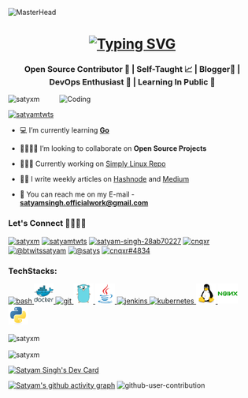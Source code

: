 ![MasterHead](https://camo.githubusercontent.com/5dc6ee33381917e41fc9c4951799268998f11a9b864399bf79a0842e4f9b194d/68747470733a2f2f692e696d6775722e636f6d2f315a76566b44632e676966)
<h1 align="center"><a href="https://git.io/typing-svg"><img src="https://readme-typing-svg.demolab.com?font=Fira+Code&weight=900&pause=1000&color=B332F7&width=435&lines=Hi+%F0%9F%91%8B%F0%9F%8F%BB%2C+I'm+Satyam+Singh;Constantly+Learning+and+Upskilling!;Thanks+for+Visiting+My+Profile+%F0%9F%8C%9F" alt="Typing SVG" /></a></h1>
<h3 align="center">Open Source Contributor 🚀 | Self-Taught 📈 | Blogger📝 | DevOps Enthusiast 🐳 | Learning In Public 🌟 </h3>
<img align="right" alt="Coding" width="400" src="https://cdn.dribbble.com/users/1162077/screenshots/3848914/programmer.gif">

<p align="left"> <img src="https://komarev.com/ghpvc/?username=satyxm&label=Profile%20views&color=0e75b6&style=flat" alt="satyxm" /> </p>

<p align="left"> <a href="https://twitter.com/satyamtwts" target="blank"><img src="https://img.shields.io/twitter/follow/satyamtwts?logo=twitter&style=for-the-badge" alt="satyamtwts" /></a> </p>

- 💻 I’m currently learning [**Go**](https://go.dev/)

- 🫱🏼‍🫲🏼 I’m looking to collaborate on **Open Source Projects**

- 👨🏻‍💻
Currently working on [Simply Linux Repo](https://github.com/Satyxm/Simply-Linux)
- ✍🏻 I write weekly articles on [Hashnode](https://satyams.hashnode.dev/) and [Medium](https://medium.com/@satys)

- 📧 You can reach me on my E-mail - **satyamsingh.officialwork@gmail.com** 

<h3 align="left">Let's Connect 🫱🏼‍🫲🏼 </h3>
<p align="left">
<a href="https://dev.to/satyxm" target="blank"><img align="center" src="https://raw.githubusercontent.com/rahuldkjain/github-profile-readme-generator/master/src/images/icons/Social/devto.svg" alt="satyxm" height="30" width="40" /></a>
<a href="https://twitter.com/satyamtwts" target="blank"><img align="center" src="https://raw.githubusercontent.com/rahuldkjain/github-profile-readme-generator/master/src/images/icons/Social/twitter.svg" alt="satyamtwts" height="30" width="40" /></a>
<a href="https://linkedin.com/in/satyam-singh-28ab70227" target="blank"><img align="center" src="https://raw.githubusercontent.com/rahuldkjain/github-profile-readme-generator/master/src/images/icons/Social/linked-in-alt.svg" alt="satyam-singh-28ab70227" height="30" width="40" /></a>
<a href="https://instagram.com/cnqxr" target="blank"><img align="center" src="https://raw.githubusercontent.com/rahuldkjain/github-profile-readme-generator/master/src/images/icons/Social/instagram.svg" alt="cnqxr" height="30" width="40" /></a>
<a href="https://hashnode.com/@btwitssatyam" target="blank"><img align="center" src="https://raw.githubusercontent.com/rahuldkjain/github-profile-readme-generator/master/src/images/icons/Social/hashnode.svg" alt="@btwitssatyam" height="30" width="40" /></a>
<a href="https://medium.com/@satys" target="blank"><img align="center" src="https://raw.githubusercontent.com/rahuldkjain/github-profile-readme-generator/master/src/images/icons/Social/medium.svg" alt="@satys" height="30" width="40" /></a>
<a href="https://discord.gg/cnqxr#4834" target="blank"><img align="center" src="https://raw.githubusercontent.com/rahuldkjain/github-profile-readme-generator/master/src/images/icons/Social/discord.svg" alt="cnqxr#4834" height="30" width="40" /></a>
</p>


<h3 align="left">TechStacks:</h3>
<p align="left"> <a href="https://www.gnu.org/software/bash/" target="_blank" rel="noreferrer"> <img src="https://www.vectorlogo.zone/logos/gnu_bash/gnu_bash-icon.svg" alt="bash" width="40" height="40"/> </a> <a href="https://www.docker.com/" target="_blank" rel="noreferrer"> <img src="https://raw.githubusercontent.com/devicons/devicon/master/icons/docker/docker-original-wordmark.svg" alt="docker" width="40" height="40"/> </a>  <a href="https://git-scm.com/" target="_blank" rel="noreferrer"> <img src="https://www.vectorlogo.zone/logos/git-scm/git-scm-icon.svg" alt="git" width="40" height="40"/> </a> <a href="https://golang.org" target="_blank" rel="noreferrer"> <img src="https://raw.githubusercontent.com/devicons/devicon/master/icons/go/go-original.svg" alt="go" width="40" height="40"/> </a> <a href="https://www.java.com" target="_blank" rel="noreferrer"> <img src="https://raw.githubusercontent.com/devicons/devicon/master/icons/java/java-original.svg" alt="java" width="40" height="40"/> </a> <a href="https://www.jenkins.io" target="_blank" rel="noreferrer"> <img src="https://www.vectorlogo.zone/logos/jenkins/jenkins-icon.svg" alt="jenkins" width="40" height="40"/> </a> <a href="https://kubernetes.io" target="_blank" rel="noreferrer"> <img src="https://www.vectorlogo.zone/logos/kubernetes/kubernetes-icon.svg" alt="kubernetes" width="40" height="40"/> </a> <a href="https://www.linux.org/" target="_blank" rel="noreferrer"> <img src="https://raw.githubusercontent.com/devicons/devicon/master/icons/linux/linux-original.svg" alt="linux" width="40" height="40"/> </a> <a href="https://www.nginx.com" target="_blank" rel="noreferrer"> <img src="https://raw.githubusercontent.com/devicons/devicon/master/icons/nginx/nginx-original.svg" alt="nginx" width="40" height="40"/> </a> <a href="https://www.python.org" target="_blank" rel="noreferrer"> <img m  src="https://raw.githubusercontent.com/devicons/devicon/master/icons/python/python-original.svg" alt="python" width="40" height="40"/> </a/p>

  

<p><img align="center" width=380 src="https://github-readme-stats.vercel.app/api?username=satyxm&theme=tokyonight&show_icons=true&hide_border=false&count_private=false" alt="satyxm" /></p>

<p><img align="center" width=380 src="https://github-readme-streak-stats.herokuapp.com/?user=Satyxm&theme=tokyonight&hide_border=false" alt="satyxm" /></p>

<a href="https://app.daily.dev/SatyamSingh9"><img src="https://api.daily.dev/devcards/287f3590da9f4d19b90bf8bc441fb834.png?r=dpr" width="400" alt="Satyam Singh's Dev Card"/></a>

[![Satyam's github activity graph](https://github-readme-activity-graph.cyclic.app/graph?username=satyxm&bg_color=000000&color=ffffff&line=19eb0a&point=ffffff&area=true&hide_border=true)](https://github.com/ashutosh00710/github-readme-activity-graph)
![github-user-contribution](https://github.com/Satyxm/Satyxm/assets/97077594/efbd3cdf-d204-42eb-99b7-9c1895790909)

